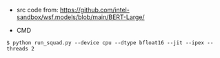 - src code from: https://github.com/intel-sandbox/wsf.models/blob/main/BERT-Large/

- CMD
```
$ python run_squad.py --device cpu --dtype bfloat16 --jit --ipex --threads 2
```